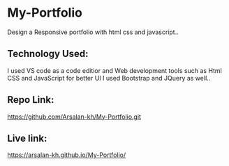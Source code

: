 # My-Portfolio

Design a Responsive portfolio with html css and javascript..

## Technology Used:
I used VS code as a code editior and Web development tools such as Html CSS and JavaScript for better UI I used Bootstrap and JQuery as well..

## Repo Link:
https://github.com/Arsalan-kh/My-Portfolio.git

## Live link:
https://arsalan-kh.github.io/My-Portfolio/
